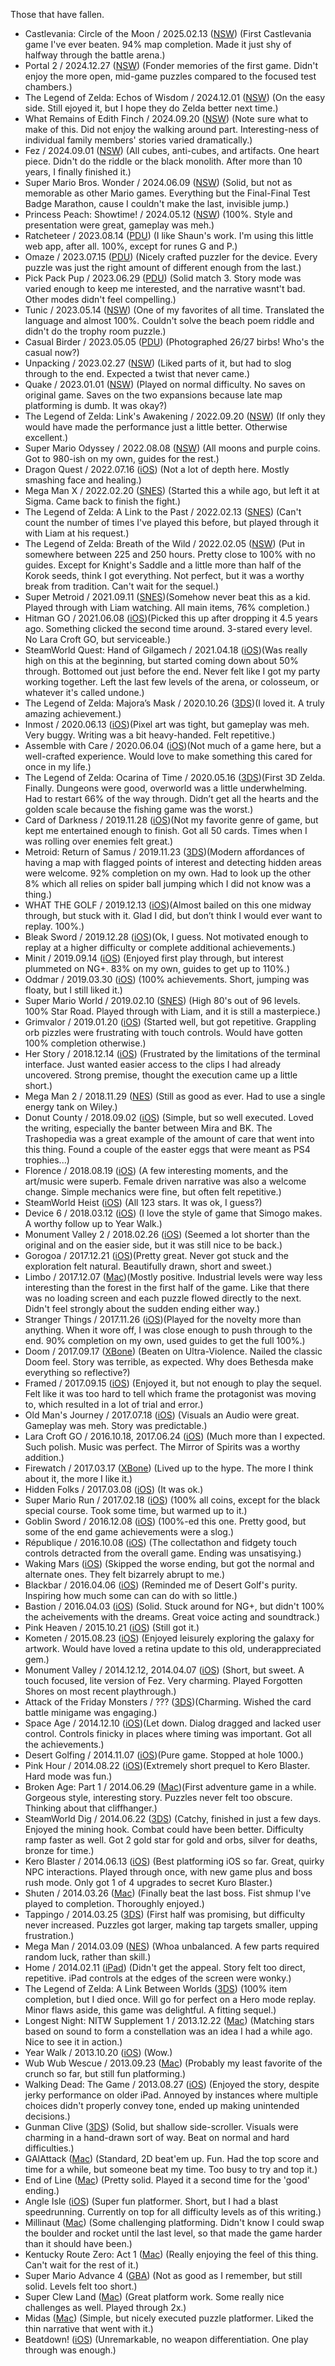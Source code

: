 Those that have fallen.

- Castlevania: Circle of the Moon / 2025.02.13 ([NSW](https://en.m.wikipedia.org/wiki/Castlevania:_Circle_of_the_Moon)) (First Castlevania game I've ever beaten. 94% map completion. Made it just shy of halfway through the battle arena.)
- Portal 2 / 2024.12.27 ([NSW](https://www.thinkwithportals.com)) (Fonder memories of the first game. Didn't enjoy the more open, mid-game puzzles compared to the focused test chambers.)
- The Legend of Zelda: Echos of Wisdom / 2024.12.01 ([NSW](https://www.nintendo.com/us/store/products/the-legend-of-zelda-echoes-of-wisdom-switch/)) (On the easy side. Still ejoyed it, but I hope they do Zelda better next time.)
- What Remains of Edith Finch / 2024.09.20 ([NSW](https://www.annapurna.com/interactive/what-remains-of-edith-finch)) (Note sure what to make of this. Did not enjoy the walking around part. Interesting-ness of individual family members' stories varied dramatically.)
- Fez / 2024.09.01 ([NSW](http://www.fezgame.com)) (All cubes, anti-cubes, and artifacts. One heart piece. Didn't do the riddle or the black monolith. After more than 10 years, I finally finished it.)
- Super Mario Bros. Wonder / 2024.06.09 ([NSW](https://supermariobroswonder.nintendo.com)) (Solid, but not as memorable as other Mario games. Everything but the Final-Final Test Badge Marathon, cause I couldn't make the last, invisible jump.)
- Princess Peach: Showtime! / 2024.05.12 ([NSW](https://www.nintendo.com/en-gb/Games/Nintendo-Switch-games/Princess-Peach-Showtime--2444445.html)) (100%. Style and presentation were great, gameplay was meh.)
- Ratcheteer / 2023.08.14 ([PDU](https://play.date/games/ratcheteer/)) (I like Shaun's work. I'm using this little web app, after all. 100%, except for runes G and P.)
- Omaze / 2023.07.15 ([PDU](https://play.date/games/omaze/)) (Nicely crafted puzzler for the device. Every puzzle was just the right amount of different enough from the last.)
- Pick Pack Pup / 2023.06.29 ([PDU](http://pickpackpup.com)) (Solid match 3. Story mode was varied enough to keep me interested, and the narrative wasnt't bad. Other modes didn't feel compelling.)
- Tunic / 2023.05.14 ([NSW](https://tunicgame.com)) (One of my favorites of all time. Translated the language and almost 100%. Couldn't solve the beach poem riddle and didn't do the trophy room puzzle.)
- Casual Birder / 2023.05.05 ([PDU](https://radstronomical.com/Casual-Birder)) (Photographed 26/27 birbs! Who's the casual now?)
- Unpacking / 2023.02.27 ([NSW](http://www.unpackinggame.com)) (Liked parts of it, but had to slog through to the end. Expected a twist that never came.)
- Quake / 2023.01.01 ([NSW](https://www.nintendo.com/store/products/quake-switch/)) (Played on normal difficulty. No saves on original game. Saves on the two expansions because late map platforming is dumb. It was okay?)
- The Legend of Zelda: Link's Awakening / 2022.09.20 ([NSW](https://www.nintendo.com/store/products/the-legend-of-zelda-links-awakening-switch/)) (If only they would have made the performance just a little better. Otherwise excellent.)
- Super Mario Odyssey / 2022.08.08 ([NSW](https://en.wikipedia.org/wiki/Super_Mario_Odyssey)) (All moons and purple coins. Got to 980-ish on my own, guides for the rest.)
- Dragon Quest / 2022.07.16 ([iOS](https://en.m.wikipedia.org/wiki/Dragon_Quest)) (Not a lot of depth here. Mostly smashing face and healing.)  
- Mega Man X / 2022.02.20 ([SNES](https://en.m.wikipedia.org/wiki/Mega_Man_X)) (Started this a while ago, but left it at Sigma. Came back to finish the fight.)
- The Legend of Zelda: A Link to the Past / 2022.02.13 ([SNES](https://en.m.wikipedia.org/wiki/The_Legend_of_Zelda:_A_Link_to_the_Past)) (Can't count the number of times I've played this before, but played through it with Liam at his request.)
- The Legend of Zelda: Breath of the Wild / 2022.02.05 ([NSW](https://www.zelda.com/breath-of-the-wild/)) (Put in somewhere between 225 and 250 hours. Pretty close to 100% with no guides. Except for Knight's Saddle and a little more than half of the Korok seeds, think I got everything. Not perfect, but it was a worthy break from tradition. Can't wait for the sequel.)
- Super Metroid / 2021.09.11 ([SNES](https://en.m.wikipedia.org/wiki/Super_Metroid))(Somehow never beat this as a kid. Played through with Liam watching. All main items, 76% completion.)
- Hitman GO / 2021.06.08 ([iOS](https://www.square-enix-montreal.com/hitmango))(Picked this up after dropping it 4.5 years ago. Something clicked the second time around. 3-stared every level. No Lara Croft GO, but serviceable.)
- SteamWorld Quest: Hand of Gilgamech / 2021.04.18 ([iOS](https://imageform.se/game/steamworld-quest/))(Was really high on this at the beginning, but started coming down about 50% through. Bottomed out just before the end. Never felt like I got my party working together. Left the last few levels of the arena, or colosseum, or whatever it's called undone.)
- The Legend of Zelda: Majora’s Mask / 2020.10.26 ([3DS](https://en.wikipedia.org/wiki/The_Legend_of_Zelda:_Majora's_Mask))(I loved it. A truly amazing achievement.)
- Inmost / 2020.06.13 ([iOS](https://inmostgame.com))(Pixel art was tight, but gameplay was meh. Very buggy. Writing was a bit heavy-handed. Felt repetitive.)
- Assemble with Care / 2020.06.04 ([iOS](https://www.assemblegame.com))(Not much of a game here, but a well-crafted experience. Would love to make something this cared for once in my life.)
- The Legend of Zelda: Ocarina of Time / 2020.05.16 ([3DS](https://en.wikipedia.org/wiki/The_Legend_of_Zelda:_Ocarina_of_Time))(First 3D Zelda. Finally. Dungeons were good, overworld was a little underwhelming. Had to restart 66% of the way through. Didn’t get all the hearts and the golden scale because the fishing game was the worst.)
- Card of Darkness / 2019.11.28 ([iOS](http://cardofdarkness.com))(Not my favorite genre of game, but kept me entertained enough to finish. Got all 50 cards. Times when I was rolling over enemies felt great.)
- Metroid: Return of Samus / 2019.11.23 ([3DS](https://www.nintendo.com/games/detail/metroid-samus-returns-3ds/))(Modern affordances of having a map with flagged points of interest and detecting hidden areas were welcome. 92% completion on my own. Had to look up the other 8% which all relies on spider ball jumping which I did not know was a thing.)
- WHAT THE GOLF / 2019.12.13 ([iOS](https://whatthegolf.com))(Almost bailed on this one midway through, but stuck with it. Glad I did, but don’t think I would ever want to replay. 100%.)
- Bleak Sword / 2019.12.28 ([iOS](https://devolverdigital.com/games/bleak-sword/))(Ok, I guess. Not motivated enough to replay at a higher difficulty or complete additional achievements.)
- Minit / 2019.09.14 ([iOS](https://www.devolverdigital.com/games/minit)) (Enjoyed first play through, but interest plummeted on NG+. 83% on my own, guides to get up to 110%.)
- Oddmar / 2019.03.30 ([iOS](http://www.oddmargame.com)) (100% achievements. Short, jumping was floaty, but I still liked it.)
- Super Mario World / 2019.02.10 ([SNES](https://en.wikipedia.org/wiki/Super_Mario_World)) (High 80's out of 96 levels. 100% Star Road. Played through with Liam, and it is still a masterpiece.)
- Grimvalor / 2019.01.20 ([iOS](https://direlight.com/grimvalor/)) (Started well, but got repetitive. Grappling orb pizzles were frustrating with touch controls. Would have gotten 100% completion otherwise.)
- Her Story / 2018.12.14 ([iOS](https://www.herstorygame.com)) (Frustrated by the limitations of the terminal interface. Just wanted easier access to the clips I had already uncovered. Strong premise, thought the execution came up a little short.)
- Mega Man 2 / 2018.11.29 ([NES](https://en.m.wikipedia.org/wiki/Mega_Man_2)) (Still as good as ever. Had to use a single energy tank on Wiley.)
- Donut County / 2018.09.02 ([iOS](http://donutcounty.com)) (Simple, but so well executed. Loved the writing, especially the banter between Mira and BK. The Trashopedia was a great example of the amount of care that went into this thing. Found a couple of the easter eggs that were meant as PS4 trophies...)
- Florence / 2018.08.19 ([iOS](http://florencegame.com)) (A few interesting moments, and the art/music were superb. Female driven narrative was also a welcome change. Simple mechanics were fine, but often felt repetitive.)
- SteamWorld Heist ([iOS](http://imageform.se/game/steamworld-heist/)) (All 123 stars. It was ok, I guess?)
- Device 6 / 2018.03.12 ([iOS](http://simogo.com/games/device6/)) (I love the style of game that Simogo makes. A worthy follow up to Year Walk.)
- Monument Valley 2 / 2018.02.26 ([iOS](https://www.monumentvalleygame.com)) (Seemed a lot shorter than the original and on the easier side, but it was still nice to be back.)
- Gorogoa / 2017.12.21 ([iOS](http://gorogoa.com))(Pretty great. Never got stuck and the exploration felt natural. Beautifully drawn, short and sweet.)
- Limbo / 2017.12.07 ([Mac](http://limbogame.org))(Mostly positive. Industrial levels were way less interesting than the forest in the first half of the game. Like that there was no loading screen and each puzzle flowed directly to the next. Didn't feel strongly about the sudden ending either way.)
- Stranger Things / 2017.11.26 ([iOS](http://bonusxp.com/games/stranger-things-the-game/))(Played for the novelty more than anything. When it wore off, I was close enough to push through to the end. 90% completion on my own, used guides to get the full 100%.)
- Doom / 2017.09.17 ([XBone](http://doom.com/en-us/)) (Beaten on Ultra-Violence. Nailed the classic Doom feel. Story was terrible, as expected. Why does Bethesda make everything so reflective?)
- Framed / 2017.09.15 ([iOS](http://loveshackentertainment.com)) (Enjoyed it, but not enough to play the sequel. Felt like it was too hard to tell which frame the protagonist was moving to, which resulted in a lot of trial and error.)
- Old Man's Journey /  2017.07.18 ([iOS](http://oldmansjourney.com)) (Visuals an Audio were great. Gameplay was meh. Story was predictable.)
- Lara Croft GO / 2016.10.18, 2017.06.24 ([iOS](http://laracroftgo.com)) (Much more than I expected. Such polish. Music was perfect. The Mirror of Spirits was a worthy addition.)
- Firewatch / 2017.03.17 ([XBone](http://www.firewatchgame.com)) (Lived up to the hype. The more I think about it, the more I like it.)
- Hidden Folks / 2017.03.08 ([iOS](http://hiddenfolks.com)) (It was ok.)
- Super Mario Run / 2017.02.18 ([iOS](https://supermariorun.com/sp/en/index.html)) (100% all coins, except for the black special course. Took some time, but warmed up to it.)
- Goblin Sword / 2016.12.08 ([iOS](http://www.gelatogames.com/p/goblin-sword.html?m=1)) (100%-ed this one. Pretty good, but some of the end game achievements were a slog.)
- République / 2016.10.08 ([iOS](https://camouflaj.com)) (The collectathon and fidgety touch controls detracted from the overall game. Ending was unsatisying.)
- Waking Mars ([iOS](http://www.tigerstylegames.com/wakingmars/)) (Skipped the worse ending, but got the normal and alternate ones. They felt bizarrely abrupt to me.)
- Blackbar / 2016.04.06 ([iOS](http://mrgan.com/blackbar/)) (Reminded me of Desert Golf's purity. Inspiring how much some can can do with so little.)
- Bastion / 2016.04.03 ([iOS](http://supergiantgames.com/?page_id=242)) (Solid. Stuck around for NG+, but didn't 100% the acheivements with the dreams. Great voice acting and soundtrack.)
- Pink Heaven / 2015.10.21 ([iOS](http://playism-games.com/game/244/pink-heaven)) (Still got it.)
- Kometen / 2015.08.23 ([iOS](http://eriksvedang.com/kometen/)) (Enjoyed leisurely exploring the galaxy for artwork. Would have loved a retina update to this old, underappreciated gem.)
- Monument Valley / 2014.12.12, 2014.04.07 ([iOS](http://www.monumentvalleygame.com)) (Short, but sweet. A touch focused, lite version of Fez. Very charming. Played Forgotten Shores on most recent playthrough.)
- Attack of the Friday Monsters / ??? ([3DS](http://level5ia.com/blackbox/us/friday-monsters/))(Charming. Wished the card battle minigame was engaging.)
- Space Age / 2014.12.10 ([iOS](http://spaceageapp.com))(Let down. Dialog dragged and lacked user control. Controls finicky in places where timing was important. Got all the achievements.)
- Desert Golfing / 2014.11.07 ([iOS](http://desertgolfing.captain-games.com))(Pure game. Stopped at hole 1000.)
- Pink Hour / 2014.08.22 ([iOS](http://www.playism-games.com/games/pinkhour/))(Extremely short prequel to Kero Blaster. Hard mode was fun.)
- Broken Age: Part 1 / 2014.06.29 ([Mac](http://www.brokenagegame.com))(First adventure game in a while. Gorgeous style, interesting story. Puzzles never felt too obscure. Thinking about that cliffhanger.)
- SteamWorld Dig / 2014.06.22 ([3DS](http://steamworldgames.com/dig/)) (Catchy, finished in just a few days. Enjoyed the mining hook. Combat could have been better. Difficulty ramp faster as well. Got 2 gold star for gold and orbs, silver for deaths, bronze for time.)
- Kero Blaster / 2014.06.13 ([iOS](http://www.playism-games.com/games/keroblaster/)) (Best platforming iOS so far. Great, quirky NPC interactions. Played through once, with new game plus and boss rush mode. Only got 1 of 4 upgrades to secret Kuro Blaster.)
- Shuten / 2014.03.26  ([Mac](http://retrogamecrunch.com/games/6/shuten)) (Finally beat the last boss. Fist shmup I've played to completion. Thoroughly enjoyed.)
- Tappingo / 2014.03.25 ([3DS](http://www.goodbyegalaxygames.com/tappingo/)) (First half was promising, but difficulty never increased. Puzzles got larger, making tap targets smaller, upping frustration.)
- Mega Man / 2014.03.09 ([NES](http://megaman.capcom.com)) (Whoa unbalanced. A few parts required random luck, rather than skill.)
- Home / 2014.02.11 ([iPad](http://homehorror.com)) (Didn't get the appeal. Story felt too direct, repetitive. iPad controls at the edges of the screen were wonky.)
- The Legend of Zelda: A Link Between Worlds ([3DS](http://zelda.com/link-between-worlds/)) (100% item completion, but I died once. Will go for perfect on a Hero mode replay. Minor flaws aside, this game was delightful. A fitting sequel.)
- Longest Night: NITW Supplement 1 / 2013.12.22 ([Mac](http://www.nightinthewoods.com)) (Matching stars based on sound to form a constellation was an idea I had a while ago. Nice to see it in action.)
- Year Walk / 2013.10.20 ([iOS](http://simogo.com/games/yearwalk/)) (Wow.)
- Wub Wub Wescue / 2013.09.23 ([Mac](http://retrogamecrunch.com/games/4/beat-drop)) (Probably my least favorite of the crunch so far, but still fun platforming.)
- Walking Dead: The Game / 2013.08.27 ([iOS](http://www.telltalegames.com/walkingdead)) (Enjoyed the story, despite jerky performance on older iPad. Annoyed by instances where multiple choices didn't properly convey tone, ended up making unintended decisions.)
- Gunman Clive ([3DS](http://www.gunmanclive.com)) (Solid, but shallow side-scroller. Visuals were charming in a hand-drawn sort of way. Beat on normal and hard difficulties.)
- GAIAttack ([Mac](http://retrogamecrunch.com/games/2/gaiattack)) (Standard, 2D beat'em up. Fun. Had the top score and time for a while, but someone beat my time. Too busy to try and top it.)
- End of Line ([Mac](http://retrogamecrunch.com/games/1/end-of-line)) (Pretty solid. Played it a second time for the 'good' ending.)
- Angle Isle ([iOS](http://rustymoyher.com/ludumdare/angleisle/)) (Super fun platformer. Short, but I had a blast speedrunning. Currently on top for all difficulty levels as of this writing.)
- Millinaut ([Mac](http://www.shauninman.com/ludumdare/millinaut/)) (Some challenging platforming. Didn't know I could swap the boulder and rocket until the last level, so that made the game harder than it should have been.)
- Kentucky Route Zero: Act 1 ([Mac](http://kentuckyroutezero.com)) (Really enjoying the feel of this thing. Can't wait for the rest of it.)
- Super Mario Advance 4 ([GBA](http://en.wikipedia.org/wiki/Super_Mario_Advance_4:_Super_Mario_Bros._3)) (Not as good as I remember, but still solid. Levels felt too short.)
- Super Clew Land ([Mac](http://retrogamecrunch.com)) (Great platform work. Some really nice challenges as well. Played through 2x.)
- Midas ([Mac](http://wanderlands.org/main/midas)) (Simple, but nicely executed puzzle platformer. Liked the thin narrative that went with it.)
- Beatdown! ([iOS](http://www.ravenousgames.com/games)) (Unremarkable, no weapon differentiation. One play through was enough.)
